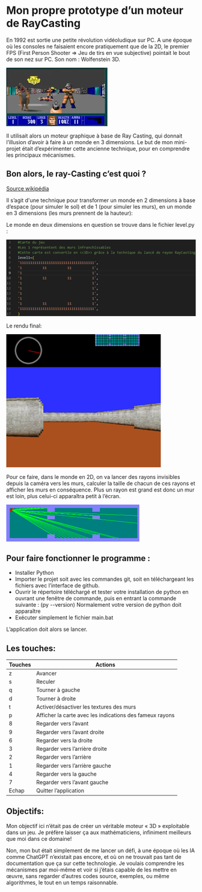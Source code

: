 # Mon propre prototype d’un moteur de RayCasting

En 1992 est sortie une petite révolution vidéoludique sur PC. A une époque où les consoles ne faisaient encore pratiquement que de la 2D, le premier FPS (First Person Shooter => Jeu de tirs en vue subjective) pointait le bout de son nez sur PC. Son nom : Wolfenstein 3D.

![Wolfenstein](./assets/pourDescription/Wolfenstein3D.webp)

Il utilisait alors un moteur graphique à base de Ray Casting, qui donnait l’illusion d’avoir à faire à un monde en 3 dimensions.
Le but de mon mini-projet était d’expérimenter cette ancienne technique, pour en comprendre les principaux mécanismes.

## Bon alors, le ray-Casting c’est quoi ?
[Source wikipédia](https://fr.wikipedia.org/wiki/Raycasting)

Il s’agit d'une technique pour transformer un monde en 2 dimensions à base d’espace (pour simuler le sol) et de 1 (pour simuler les murs), en un monde en 3 dimensions (les murs prennent de la hauteur): 

Le monde en deux dimensions en question se trouve dans le fichier level.py :

![Principe](./assets/pourDescription/Principe-1.png)

Le rendu final:

![Rendu final](./assets/pourDescription/renduFinal.png)

Pour ce faire, dans le monde en 2D, on va lancer des rayons invisibles depuis la caméra vers les murs, calculer la taille de chacun de ces rayons et afficher les murs en conséquence.
Plus un rayon est grand est donc un mur est loin, plus celui-ci apparaîtra petit à l’écran. 

![Principe suite](./assets/pourDescription/Principe-2.png)

## Pour faire fonctionner le programme :
- Installer Python
- Importer le projet soit avec les commandes git, soit en téléchargeant les fichiers avec l’interface de github.
- Ouvrir le répertoire téléchargé et tester votre installation de python en ouvrant une fenêtre de commande, puis en entrant la commande suivante : (py --version) 
Normalement votre version de python doit apparaître
- Exécuter simplement le fichier main.bat

L’application doit alors se lancer.

## Les touches:

|Touches |Actions|
|----------------------------------|----------------------------------|
|z	|Avancer|
|s	|Reculer|
|q	|Tourner à gauche|
|d	|Tourner à droite|
|t	|Activer/désactiver les textures des murs|
|p	|Afficher la carte avec les indications des fameux rayons|
|8	|Regarder vers l’avant|
|9	|Regarder vers l’avant droite|
|6	|Regarder vers la droite|
|3	|Regarder vers l’arrière droite|
|2	|Regarder vers l’arrière|
|1	|Regarder vers l’arrière gauche|
|4	|Regarder vers la gauche|
|7	|Regarder vers l’avant gauche|
|Echap	|Quitter l’application|

## Objectifs:
Mon objectif ici n’était pas de créer un véritable moteur « 3D » exploitable dans un jeu. Je préfère laisser ça aux mathématiciens, infiniment meilleurs que moi dans ce domaine!

Non, mon but était simplement de me lancer un défi, à une époque où les IA comme ChatGPT n’existait pas encore, et où on ne trouvait pas tant de documentation que ça sur cette technologie. Je voulais comprendre les mécanismes par moi-même et voir si j’étais capable de les mettre en œuvre, sans regarder d’autres codes source, exemples, ou même algorithmes, le tout en un temps raisonnable.
